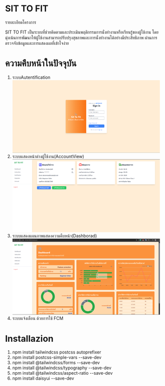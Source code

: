 # SIT TO FIT

รายละเอียดโครงการ

SIT TO FIT เป็นระบบที่ช่วยติดตามและประเมินพฤติกรรมการนั่งทำงานหรือเรียนรู้ของผู้ใช้งาน โดยมุ่งเน้นการพัฒนาให้ผู้ใช้งานสามารถปรับปรุงสุขภาพและการนั่งทำงานได้อย่างมีประสิทธิภาพ ผ่านการตรวจจับข้อมูลและการแสดงผลที่เข้าใจง่าย

# ความคืบหน้าในปัจจุบัน

1. ระบบAutentification
![หน้าlogin](login.png)
2. ระบบแสดงหน้าต่างผู้ใช้งาน(AccountView)
![หน้าlogin](Account.png)
3. ระบบแสดงแผนภาพแสดงความคืบหน้า(Dashborad)
![หน้าlogin](Dashborad.png)
4. ระบบแจ้งเตือน ด้วยการใช้ FCM


# Installazion
1. npm install tailwindcss postcss autoprefixer 
2. npm install postcss-simple-vars --save-dev
3. npm install @tailwindcss/forms --save-dev
4. npm install @tailwindcss/typography --save-dev
5. npm install @tailwindcss/aspect-ratio --save-dev
6. npm install daisyui --save-dev
